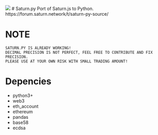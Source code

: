 <img src="https://forum.saturn.network/uploads/default/original/2X/e/e87ea6b5fb70b6044373d83cc89eb2d8a6c86449.png">
# Saturn.py
Port of Saturn.js to Python.
https://forum.saturn.network/t/saturn-py-source/

# NOTE
```
SATURN.PY IS ALREADY WORKING!
DECIMAL PRECISION IS NOT PERFECT, FEEL FREE TO CONTRIBUTE AND FIX PRECISION.
PLEASE USE AT YOUR OWN RISK WITH SMALL TRADING AMOUNT!
```


# Depencies
* python3+
* web3
* eth_account
* ethereum
* pandas
* base58
* ecdsa
